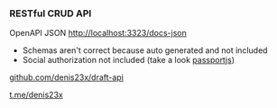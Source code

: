 ### RESTful CRUD API

OpenAPI JSON [http://localhost:3323/docs-json](http://localhost:3323/docs-json)

- Schemas aren't correct because auto generated and not included
- Social authorization not included (take a look [passportjs](https://www.passportjs.org/))

[github.com/denis23x/draft-api](https://github.com/denis23x/draft-api)

[t.me/denis23x](https://t.me/denis23x)
